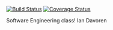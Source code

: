 [![Build Status](https://app.travis-ci.com/iandavoren/swe-django-poll.svg?branch=main)](https://app.travis-ci.com/iandavoren/swe-django-poll)
[![Coverage Status](https://coveralls.io/repos/github/iandavoren/swe-django-poll/badge.png?branch=main)](https://coveralls.io/github/iandavoren/swe-django-poll?branch=main)

Software Engineering class!
Ian Davoren


